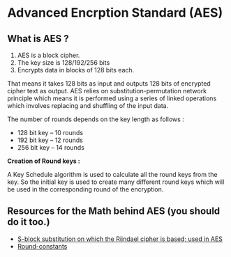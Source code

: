 # Advanced Encrption Standard (AES)

## What is AES ?

1. AES is a block cipher.
2. The key size is 128/192/256 bits
3. Encrypts data in blocks of 128 bits each.

That means it takes 128 bits as input and outputs 128 bits of encrypted cipher text as output. AES relies on substitution-permutation network principle which means it is performed using a series of linked operations which involves replacing and shuffling of the input data.

The number of rounds depends on the key length as follows :

- 128 bit key – 10 rounds
- 192 bit key – 12 rounds
- 256 bit key – 14 rounds

**Creation of Round keys :**

A Key Schedule algorithm is used to calculate all the round keys from the key. So the initial key is used to create many different round keys which will be used in the corresponding round of the encryption.

## Resources for the Math behind AES (you should do it too.)
- [S-block substitution on which the Rijndael cipher is based; used in AES](https://en.wikipedia.org/wiki/Rijndael_S-box#Example_implementation_in_C_language)
- [Round-constants](https://en.wikipedia.org/wiki/AES_key_schedule#Round_constants)

